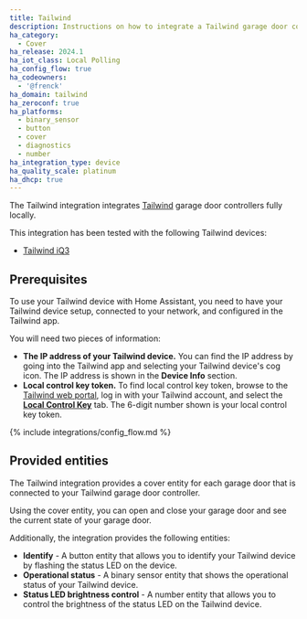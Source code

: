 ```yaml
---
title: Tailwind
description: Instructions on how to integrate a Tailwind garage door controller with Home Assistant.
ha_category:
  - Cover
ha_release: 2024.1
ha_iot_class: Local Polling
ha_config_flow: true
ha_codeowners:
  - '@frenck'
ha_domain: tailwind
ha_zeroconf: true
ha_platforms:
  - binary_sensor
  - button
  - cover
  - diagnostics
  - number
ha_integration_type: device
ha_quality_scale: platinum
ha_dhcp: true
---
```


The Tailwind integration integrates [Tailwind](https://gotailwind.com/)
garage door controllers fully locally.

This integration has been tested with the following Tailwind devices:

- [Tailwind iQ3](https://gotailwind.com/products/iq3-smart-garage-controller)

## Prerequisites

To use your Tailwind device with Home Assistant, you need to have your Tailwind
device setup, connected to your network, and configured in the Tailwind app.

You will need two pieces of information:

- **The IP address of your Tailwind device.** You can find the IP address by
  going into the Tailwind app and selecting your Tailwind device's cog icon.
  The IP address is shown in the **Device Info** section.
- **Local control key token.** To find local control key token, browse to the
  [Tailwind web portal][token], log in with your Tailwind account, and select
  the [**Local Control Key**][token] tab. The 6-digit number shown is your
  local control key token.

[token]: https://web.gotailwind.com/client/integration/local-control-key

{% include integrations/config_flow.md %}

## Provided entities

The Tailwind integration provides a cover entity for each garage door that is
connected to your Tailwind garage door controller.

Using the cover entity, you can open and close your garage door and see the
current state of your garage door.

Additionally, the integration provides the following entities:

- **Identify** - A button entity that allows you to identify your Tailwind
  device by flashing the status LED on the device.
- **Operational status** - A binary sensor entity that shows the operational
  status of your Tailwind device.
- **Status LED brightness control** - A number entity that allows you to control
  the brightness of the status LED on the Tailwind device.
